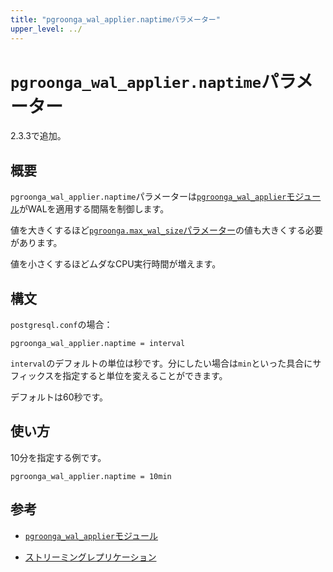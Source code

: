 ```yaml
---
title: "pgroonga_wal_applier.naptimeパラメーター"
upper_level: ../
---
```


# `pgroonga_wal_applier.naptime`パラメーター

2.3.3で追加。

## 概要

`pgroonga_wal_applier.naptime`パラメーターは[`pgroonga_wal_applier`モジュール][pgroonga-wal-applier]がWALを適用する間隔を制御します。

値を大きくするほど[`pgroonga.max_wal_size`パラメーター][max-wal-size]の値も大きくする必要があります。

値を小さくするほどムダなCPU実行時間が増えます。

## 構文

`postgresql.conf`の場合：

```text
pgroonga_wal_applier.naptime = interval
```

`interval`のデフォルトの単位は秒です。分にしたい場合は`min`といった具合にサフィックスを指定すると単位を変えることができます。

デフォルトは60秒です。

## 使い方

10分を指定する例です。

```text
pgroonga_wal_applier.naptime = 10min
```

## 参考

  * [`pgroonga_wal_applier`モジュール][pgroonga-wal-applier]

 * [ストリーミングレプリケーション][streaming-replication]

[pgroonga-wal-applier]:../modules/pgroonga-wal-applier.html

[streaming-replication]:../streaming-replication.html

[max-wal-size]:max-wal-size.html
